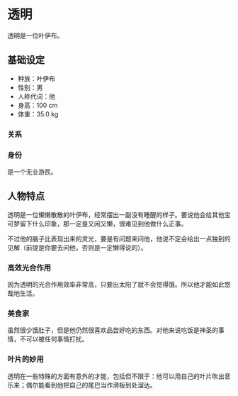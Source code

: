 # 透明

透明是一位叶伊布。

## 基础设定

- 种族：叶伊布
- 性别：男
- 人称代词：他
- 身高：100 cm
- 体重：35.0 kg

### 关系

### 身份

是一个无业游民。

## 人物特点

透明是一位懒懒散散的叶伊布，经常摆出一副没有睡醒的样子。要说他会给其他宝可梦留下什么印象，那一定是又闲又懒，很难见到他做什么正事。

不过他的脑子比表现出来的灵光，要是有问题来问他，他说不定会给出一点独到的见解（前提是你要去问他，否则是一定懒得说的）。

### 高效光合作用

因为透明的光合作用效率非常高，只要出太阳了就不会觉得饿。所以他才能如此悠哉地生活。

### 美食家

虽然很少饿肚子，但是他仍然很喜欢品尝好吃的东西。对他来说吃饭是神圣的事情，不可以被任何事情打扰。

### 叶片的妙用

透明在一些特殊的方面有意外的才能，包括但不限于：他可以用自己的叶片吹出音乐来；偶尔能看到他把自己的尾巴当作滑板到处溜达。
